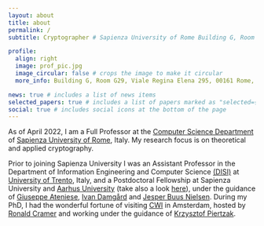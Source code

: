 ```yaml
---
layout: about
title: about
permalink: /
subtitle: Cryptographer # Sapienza University of Rome Building G, Room G29 Viale Regina Elena 295 00161 Rome, Italy

profile:
  align: right
  image: prof_pic.jpg
  image_circular: false # crops the image to make it circular
  more_info: Building G, Room G29, Viale Regina Elena 295, 00161 Rome, Italy

news: true # includes a list of news items
selected_papers: true # includes a list of papers marked as "selected={true}"
social: true # includes social icons at the bottom of the page
---
```


As of April 2022, I am a Full Professor at the [Computer Science Department](https://www.di.uniroma1.it/en/department) of [Sapienza University of Rome](https://www.uniroma1.it), Italy. My research focus is on theoretical and applied cryptography.

Prior to joining Sapienza University I was an Assistant Professor in the Department of Information Engineering and Computer Science [(DISI)](https://www.disi.unitn.it/it) at [University of Trento](https://www.unitn.it), Italy, and a Postdoctoral Fellowship at Sapienza University and [Aarhus University](https://cs.au.dk) (take also a look [here](https://www.cs.au.dk/~orlandi/cryptogroup/)), under the guidance of [Giuseppe Ateniese](https://ateniese.github.io), [Ivan Damgård](https://cs.au.dk/~ivan/) and [Jesper Buus Nielsen](https://pure.au.dk/portal/en/persons). During my PhD, I had the wonderful fortune of visiting [CWI](https://www.cwi.nl/en/) in Amsterdam, hosted by [Ronald Cramer](https://homepages.cwi.nl/~cramer/) and working under the guidance of [Krzysztof Piertzak](https://ist.ac.at/en/research/pietrzak-group/).